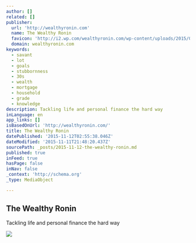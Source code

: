 ```yaml
---
author: []
related: []
publisher:
  url: 'http://wealthyronin.com'
  name: The Wealthy Ronin
  favicon: 'http://i2.wp.com/wealthyronin.com/wp-content/uploads/2015/08/cropped-Functional_Japanese_Swords1.jpg?fit=192%2C192'
  domain: wealthyronin.com
keywords:
  - savant
  - lot
  - goals
  - stubbornness
  - 30s
  - wealth
  - mortgage
  - household
  - grade
  - knowledge
description: Tackling life and personal finance the hard way
inLanguage: en
app_links: []
isBasedOnUrl: 'http://wealthyronin.com/'
title: The Wealthy Ronin
datePublished: '2015-11-12T02:55:38.046Z'
dateModified: '2015-11-11T21:48:20.437Z'
sourcePath: _posts/2015-11-12-the-wealthy-ronin.md
published: true
inFeed: true
hasPage: false
inNav: false
_context: 'http://schema.org'
_type: MediaObject

---
```

<article style=""><h1>The Wealthy Ronin</h1><p>Tackling life and personal finance the hard way</p><img src="http://wealthyronin.com/wp-content/uploads/2015/07/cropped-original-samurai-sword.jpg" /></article>